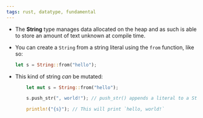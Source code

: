 ```yaml
---
tags: rust, datatype, fundamental
---
```


- The **String** type manages data allocated on the heap and as such is able to store an amount of text unknown at compile time.
- You can create a `String` from a string literal using the `from` function, like so:
	```rust
	let s = String::from("hello");
	```

- This kind of string _can_ be mutated:
	```rust
	    let mut s = String::from("hello");
	
	    s.push_str(", world!"); // push_str() appends a literal to a String
	
	    println!("{s}"); // This will print `hello, world!`
	```
